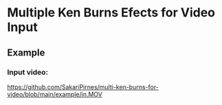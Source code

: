 # Multiple Ken Burns Efects for Video Input 

## Example

### Input video:

https://github.com/SakariPirnes/multi-ken-burns-for-video/blob/main/example/in.MOV
